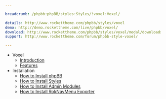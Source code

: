 ```yaml
---

breadcrumb: /phpbb:phpBB/styles:Styles/!voxel:Voxel/

details: http://www.rockettheme.com/phpbb/styles/voxel
demo: http://demo.rockettheme.com/live/phpbb/voxel/
download: http://www.rockettheme.com/phpbb/styles/voxel/modal/downloads
support: http://www.rockettheme.com/forum/phpbb-style-voxel/

---
```


* Voxel
	* [Introduction](INDEX.md#introduction)
	* [Features](INDEX.md#features)
* Installation
	* [How to Install phpBB](../../start/install.md)
	* [How to Install Styles](../../start/styles.md)
	* [How to Install Admin Modules](../../start/styles.md#installing-administrative-modules)
	* [How to Install RokNavMenu Exporter](../../modules/roknavmenu.md)